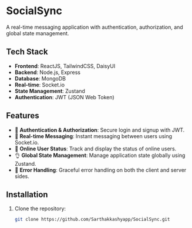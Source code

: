 # SocialSync

A real-time messaging application with authentication, authorization, and global state management.

## Tech Stack

- **Frontend**: ReactJS, TailwindCSS, DaisyUI
- **Backend**: Node.js, Express
- **Database**: MongoDB
- **Real-time**: Socket.io
- **State Management**: Zustand
- **Authentication**: JWT (JSON Web Token)

## Features

- 🌟 **Authentication & Authorization**: Secure login and signup with JWT.
- 👾 **Real-time Messaging**: Instant messaging between users using Socket.io.
- 🚀 **Online User Status**: Track and display the status of online users.
- 👌 **Global State Management**: Manage application state globally using Zustand.
- 🐞 **Error Handling**: Graceful error handling on both the client and server sides.

## Installation

1. Clone the repository:

   ```bash
   git clone https://github.com/Sarthakkashyapp/SocialSync.git

